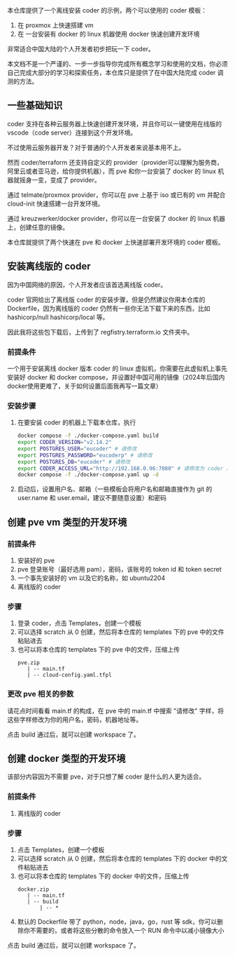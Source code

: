 本仓库提供了一个离线安装 coder 的示例，两个可以使用的 coder 模板：

1. 在 proxmox 上快速搭建 vm
2. 在 一台安装有 docker 的 linux 机器使用 docker 快速创建开发环境

非常适合中国大陆的个人开发者初步把玩一下 coder。

本文档不是一个严谨的、一步一步指导你完成所有概念学习和使用的文档，你必须自己完成大部分的学习和探索任务，本仓库只是提供了在中国大陆完成 coder 调测的方法。

## 一些基础知识
coder 支持在各种云服务器上快速创建开发环境，并且你可以一键使用在线版的 vscode（code server）连接到这个开发环境。

不过使用云服务器开发？对于普通的个人开发者来说基本用不上。

然而 coder/terraform 还支持自定义的 provider（provider可以理解为服务商，阿里云或者亚马逊，给你提供机器），而 pve 和你一台安装了 docker 的 linux 机器就摇身一变，变成了 provider。

通过 telmate/proxmox provider，你可以在 pve 上基于 iso 或已有的 vm 并配合 cloud-init 快速搭建一台开发环境。

通过 kreuzwerker/docker provider，你可以在一台安装了 docker 的 linux 机器上，创建任意的镜像。

本仓库就提供了两个快速在 pve 和 docker 上快速部署开发环境的 coder 模板。

## 安装离线版的 coder
因为中国网络的原因，个人开发者应该首选离线版 coder。

coder 官网给出了离线版 coder 的安装步骤，但是仍然建议你用本仓库的 Dockerfile，因为离线版的 coder 仍然有一些你无法下载下来的东西，比如 hashicorp/null hashicorp/local 等。

因此我将这些包下载后，上传到了 regfistry.terraform.io 文件夹中。
### 前提条件
一个用于安装离线 docker 版本 coder 的 linux 虚拟机，你需要在此虚拟机上事先安装好 docker 和 docker compose，并设置好中国可用的镜像（2024年后国内docker使用更难了，关于如何设置后面我再写一篇文章）

### 安装步骤
1. 在要安装 coder 的机器上下载本仓库，执行
   ```bash
   docker compose -f ./docker-compose.yaml build
   export CODER_VERSION="v2.14.2"
   export POSTGRES_USER="eucoder" # 请修改
   export POSTGRES_PASSWORD="eucoderp" # 请修改
   export POSTGRES_DB="eucoder" # 请修改
   export CODER_ACCESS_URL="http://192.168.0.96:7080" # 请修改为 coder 用户可以访问的地址，自己调测可以先写成安装的 coder 访问地址和端口
   docker compose -f ./docker-compose.yaml up -d
   ```
2. 启动后，设置用户名、邮箱（一些模板会将用户名和邮箱直接作为 git 的 user.name 和 user.email，建议不要随意设置）和密码


## 创建 pve vm 类型的开发环境 

### 前提条件
1. 安装好的 pve
2. pve 登录账号（最好选用 pam），密码，该账号的 token id 和 token secret
3. 一个事先安装好的 vm 以及它的名称，如 ubuntu2204
4. 离线版的 coder

### 步骤

1. 登录 coder，点击 Templates，创建一个模板
2. 可以选择 scratch 从 0 创建，然后将本仓库的 templates 下的 pve 中的文件粘贴进去
3. 也可以将本仓库的 templates 下的 pve 中的文件，压缩上传
   ```text
   pve.zip
      | -- main.tf
      | -- cloud-config.yaml.tfpl
   ```
### 更改 pve 相关的参数
请花点时间看看 main.tf 的构成，在 pve 中的 main.tf 中搜索 "请修改" 字样，将这些字样修改为你的用户名，密码，机器地址等。

点击 build 通过后，就可以创建 workspace 了。

## 创建 docker 类型的开发环境
该部分内容因为不需要 pve，对于只想了解 coder 是什么的人更为适合。

### 前提条件
1. 离线版的 coder

### 步骤
1. 点击 Templates，创建一个模板
2. 可以选择 scratch 从 0 创建，然后将本仓库的 templates 下的 docker 中的文件粘贴进去
3. 也可以将本仓库的 templates 下的 docker 中的文件，压缩上传
   ```text
   docker.zip
      | -- main.tf
      | -- build
          | -- *
   ```
4. 默认的 Dockerfile 带了 python，node，java，go，rust 等 sdk，你可以删除你不需要的，或者将这些分散的命令放入一个 RUN 命令中以减小镜像大小

点击 build 通过后，就可以创建 workspace 了。